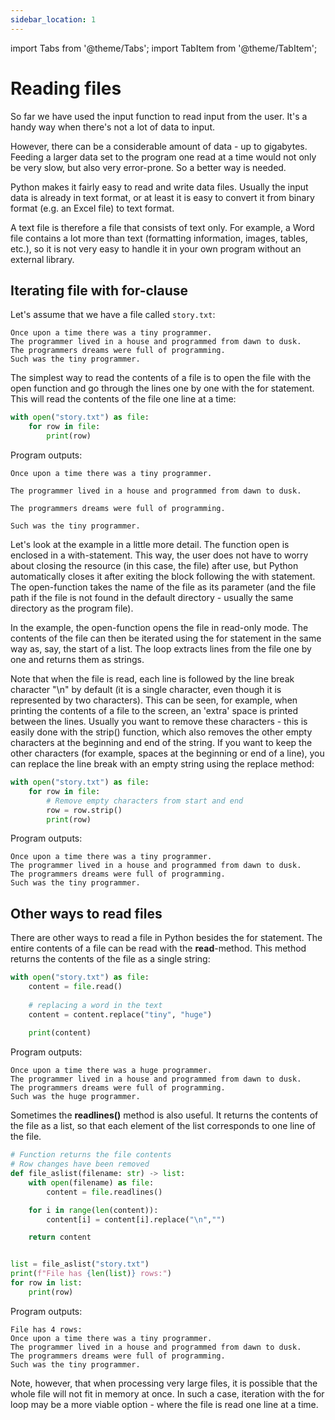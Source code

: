```yaml
---
sidebar_location: 1
---
```

import Tabs from '@theme/Tabs';
import TabItem from '@theme/TabItem';

# Reading files

So far we have used the input function to read input from the user. It's a handy way when there's not a lot of data to input.

However, there can be a considerable amount of data - up to gigabytes. Feeding a larger data set to the program one read at a time would not only be very slow, but also very error-prone. So a better way is needed.

Python makes it fairly easy to read and write data files. Usually the input data is already in text format, or at least it is easy to convert it from binary format (e.g. an Excel file) to text format.

A text file is therefore a file that consists of text only. For example, a Word file contains a lot more than text (formatting information, images, tables, etc.), so it is not very easy to handle it in your own program without an external library.

## Iterating file with for-clause

Let's assume that we have a file called `story.txt`:

```
Once upon a time there was a tiny programmer.
The programmer lived in a house and programmed from dawn to dusk.
The programmers dreams were full of programming.
Such was the tiny programmer.
 ```

The simplest way to read the contents of a file is to open the file with the open function and go through the lines one by one with the for statement. This will read the contents of the file one line at a time:

```python 
with open("story.txt") as file:
    for row in file:
        print(row)
 ```

Program outputs:
``` 
Once upon a time there was a tiny programmer.

The programmer lived in a house and programmed from dawn to dusk.

The programmers dreams were full of programming.

Such was the tiny programmer.
 ```

Let's look at the example in a little more detail. The function open is enclosed in a with-statement. This way, the user does not have to worry about closing the resource (in this case, the file) after use, but Python automatically closes it after exiting the block following the with statement. The open-function takes the name of the file as its parameter (and the file path if the file is not found in the default directory - usually the same directory as the program file).

In the example, the open-function opens the file in read-only mode. The contents of the file can then be iterated using the for statement in the same way as, say, the start of a list. The loop extracts lines from the file one by one and returns them as strings.

Note that when the file is read, each line is followed by the line break character "\n" by default (it is a single character, even though it is represented by two characters). This can be seen, for example, when printing the contents of a file to the screen, an 'extra' space is printed between the lines. Usually you want to remove these characters - this is easily done with the strip() function, which also removes the other empty characters at the beginning and end of the string. If you want to keep the other characters (for example, spaces at the beginning or end of a line), you can replace the line break with an empty string using the replace method:

```python 
with open("story.txt") as file:
    for row in file:
        # Remove empty characters from start and end
        row = row.strip()
        print(row)
 ```

Program outputs:
```
Once upon a time there was a tiny programmer.
The programmer lived in a house and programmed from dawn to dusk.
The programmers dreams were full of programming.
Such was the tiny programmer.
 ```

## Other ways to read files

There are other ways to read a file in Python besides the for statement. The entire contents of a file can be read with the **read**-method. This method returns the contents of the file as a single string:

```python 
with open("story.txt") as file:
    content = file.read()
    
    # replacing a word in the text
    content = content.replace("tiny", "huge")
    
    print(content)
 ```

Program outputs:
```
Once upon a time there was a huge programmer.
The programmer lived in a house and programmed from dawn to dusk.
The programmers dreams were full of programming.
Such was the huge programmer.
 ```

Sometimes the **readlines()** method is also useful. It returns the contents of the file as a list, so that each element of the list corresponds to one line of the file.

```python 
# Function returns the file contents
# Row changes have been removed
def file_aslist(filename: str) -> list:
    with open(filename) as file:
        content = file.readlines()

    for i in range(len(content)):
        content[i] = content[i].replace("\n","")

    return content


list = file_aslist("story.txt")
print(f"File has {len(list)} rows:")
for row in list:
    print(row)
 ```

Program outputs:
```
File has 4 rows:
Once upon a time there was a tiny programmer.
The programmer lived in a house and programmed from dawn to dusk.
The programmers dreams were full of programming.
Such was the tiny programmer.
 ```

Note, however, that when processing very large files, it is possible that the whole file will not fit in memory at once. In such a case, iteration with the for loop may be a more viable option - where the file is read one line at a time.
